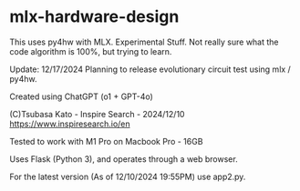 # mlx-hardware-design
This uses py4hw with MLX. Experimental Stuff. 
Not really sure what the code algorithm is 100%, but trying to learn.

Update: 12/17/2024 
Planning to release evolutionary circuit test using mlx / py4hw.

Created using ChatGPT (o1 + GPT-4o)

(C)Tsubasa Kato - Inspire Search - 2024/12/10
https://www.inspiresearch.io/en

Tested to work with M1 Pro on Macbook Pro - 16GB 

Uses Flask (Python 3), and operates through a web browser.

For the latest version (As of 12/10/2024 19:55PM) use app2.py.

